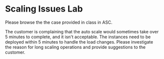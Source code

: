 # Scaling Issues Lab

Please browse the the case provided in class in ASC.

The customer is complaining that the auto scale would sometimes take over 5 minutes to complete, and it isn't acceptable. 
The instances need to be deployed within 5 minutes to handle the load changes. 
Please investigate the reason for long scaling operations and provide suggestions to the customer. 
